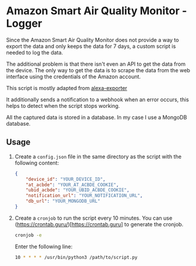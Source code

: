 # Amazon Smart Air Quality Monitor - Logger

Since the Amazon Smart Air Quality Monitor does not provide a way to export the data and only keeps the data for 7 days, a custom script is needed to log the data.

The additional problem is that there isn't even an API to get the data from the device. The only way to get the data is to scrape the data from the web interface using the credentials of the Amazon account.

This script is mostly adapted from [alexa-exporter](https://github.com/knyar/alexa-exporter/tree/main)

It additionally sends a notification to a webhook when an error occurs, this helps to detect when the script stops working.

All the captured data is stored in a database. In my case I use a MongoDB database.

## Usage

1. Create a `config.json` file in the same directory as the script with the following content:

    ```json
    {
        "device_id": "YOUR_DEVICE_ID",
        "at_acbde": "YOUR_AT_ACBDE_COOKIE",
        "ubid_acbde": "YOUR_UBID_ACBDE_COOKIE",
        "notification_url": "YOUR_NOTIFICATION_URL",
        "db_url": "YOUR_MONGODB_URL"
    }
    ```

2. Create a `cronjob` to run the script every 10 minutes. You can use (https://crontab.guru/)[https://crontab.guru] to generate the cronjob.

    ```bash
    cronjob -e
    ```

    Enter the following line:

    ```bash
    10 * * * * /usr/bin/python3 /path/to/script.py
    ```